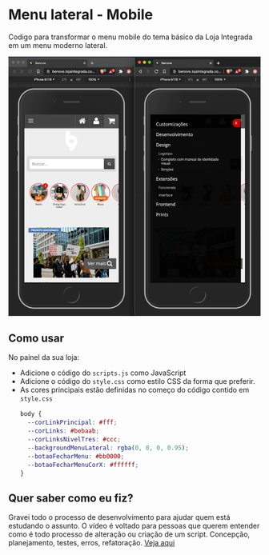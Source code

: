 # Menu lateral - Mobile

Codigo para transformar o menu mobile do tema básico da Loja Integrada em um menu moderno lateral.

![](screenshot.png)

## Como usar

No painel da sua loja:

- Adicione o código do `scripts.js` como JavaScript
- Adicione o código do `style.css` como estilo CSS da forma que preferir.
- As cores principais estão definidas no começo do código contido em `style.css`
  ```css
  body {
    --corLinkPrincipal: #fff;
    --corLinks: #bebaab;
    --corLinksNivelTres: #ccc;
    --backgroundMenuLateral: rgba(0, 0, 0, 0.95);
    --botaoFecharMenu: #bb0000;
    --botaoFecharMenuCorX: #ffffff;
  }
  ```

## Quer saber como eu fiz?

Gravei todo o processo de desenvolvimento para ajudar quem está estudando o assunto. O vídeo é voltado para pessoas que querem entender como é todo processo de alteração ou criação de um script. Concepção, planejamento, testes, erros, refatoração. [Veja aqui](https://youtu.be/tVhsFkjWfno)
